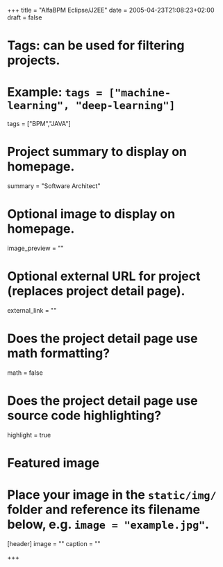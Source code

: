 +++
title = "AlfaBPM Eclipse/J2EE"
date = 2005-04-23T21:08:23+02:00
draft = false

# Tags: can be used for filtering projects.
# Example: `tags = ["machine-learning", "deep-learning"]`
tags = ["BPM","JAVA"]

# Project summary to display on homepage.
summary = "Software Architect"

# Optional image to display on homepage.
image_preview = ""

# Optional external URL for project (replaces project detail page).
external_link = ""

# Does the project detail page use math formatting?
math = false

# Does the project detail page use source code highlighting?
highlight = true

# Featured image
# Place your image in the `static/img/` folder and reference its filename below, e.g. `image = "example.jpg"`.
[header]
image = ""
caption = ""

+++

